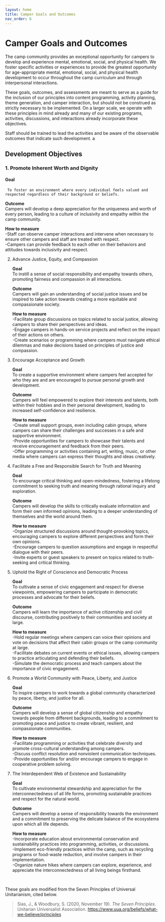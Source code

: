 ```yaml
---
layout: home
title: Camper Goals and Outcomes
nav_order: 6
---
```


# Camper Goals and Outcomes

The camp community provides an exceptional opportunity for campers to develop and experience mental, emotional, social, and physical health. We foster specific activities or experiences to provide the greatest opportunity for age-appropriate mental, emotional, social, and physical health development to occur throughout the camp curriculum and through interpersonal interactions. 

These goals, outcomes, and assessments are meant to serve as a guide for the inclusion of our principles into content programming, activity planning, theme generation, and camper interaction, but should not be construed as strictly necessary to be implemented. On a larger scale, we operate with these principles in mind already and many of our existing programs, activities, discussions, and interactions already incorporate these objectives.

Staff should be trained to lead the activities and be aware of the observable outcomes that indicate such development. a

## Development Objectives

### 1. Promote Inherent Worth and Dignity  

   #### Goal  
     To foster an environment where every individual feels valued and respected regardless of their background or beliefs.  

   **Outcome**  
     Campers will develop a deep appreciation for the uniqueness and worth of every person, leading to a culture of inclusivity and empathy within the camp community.  

   **How to measure**   
   -Staff can observe camper interactions and intervene when necessary to ensure other campers and staff are treated with respect.  
   -Campers can provide feedback to each other on their behaviors and attitudes towards inclusivity and respect.  

2. Advance Justice, Equity, and Compassion <br>

   **Goal**  
   To instill a sense of social responsibility and empathy towards others, promoting fairness and compassion in all interactions.  

   **Outcome**  
Campers will gain an understanding of social justice issues and be inspired to take action towards creating a more equitable and compassionate society.  

   **How to measure**   
   -Facilitate group discussions on topics related to social justice, allowing campers to share their perspectives and ideas.  
   -Engage campers in hands-on service projects and reflect on the impact of their actions on others.  
   -Create scenarios or programming where campers must navigate ethical dilemmas and make decisions based on principles of justice and compassion.

3. Encourage Acceptance and Growth  

   **Goal**  
   To create a supportive environment where campers feel accepted for who they are and are encouraged to pursue personal growth and development.<br>

   **Outcome**  
   Campers will feel empowered to explore their interests and talents, both within their hobbies and in their personal development, leading to increased self-confidence and resilience. <br>

   **How to measure**  
   -Create small support groups, even including cabin groups, where campers can share their challenges and successes in a safe and supportive environment.  
   -Provide opportunities for campers to showcase their talents and receive encouragement and feedback from their peers.  
   -Offer programming or activities containing art, writing, music, or other media where campers can express their thoughts and ideas creatively.  

4. Facilitate a Free and Responsible Search for Truth and Meaning  

   **Goal**  
   To encourage critical thinking and open-mindedness, fostering a lifelong commitment to seeking truth and meaning through rational inquiry and exploration.  

   **Outcome**  
   Campers will develop the skills to critically evaluate information and form their own informed opinions, leading to a deeper understanding of themselves and the world around them.  

   **How to measure**  
   -Organize structured discussions around thought-provoking topics, encouraging campers to explore different perspectives and form their own opinions.  
   -Encourage campers to question assumptions and engage in respectful dialogue with their peers.  
   -Invite experts or guest speakers to present on topics related to truth-seeking and critical thinking.  

5. Uphold the Right of Conscience and Democratic Process  

   **Goal**  
   To cultivate a sense of civic engagement and respect for diverse viewpoints, empowering campers to participate in democratic processes and advocate for their beliefs.  

   **Outcome**  
   Campers will learn the importance of active citizenship and civil discourse, contributing positively to their communities and society at large.  

   **How to measure**  
   -Hold regular meetings where campers can voice their opinions and vote on decisions that affect their cabin groups or the camp community at large.  
   -Facilitate debates on current events or ethical issues, allowing campers to practice articulating and defending their beliefs.  
   -Simulate the democratic process and teach campers about the importance of civic engagement.  

6. Promote a World Community with Peace, Liberty, and Justice  

   **Goal**  
   To inspire campers to work towards a global community characterized by peace, liberty, and justice for all.  

   **Outcome**  
   Campers will develop a sense of global citizenship and empathy towards people from different backgrounds, leading to a commitment to promoting peace and justice to create vibrant, resilient, and compassionate communities.  

   **How to measure**  
   -Facilitate programming or activities that celebrate diversity and promote cross-cultural understanding among campers.  
   -Discuss conflict resolution and nonviolent communication techniques.  
   -Provide opportunities for and/or encourage campers to engage in cooperative problem solving.  

7. The Interdependent Web of Existence and Sustainability  

   **Goal**  
   To cultivate environmental stewardship and appreciation for the interconnectedness of all life forms, promoting sustainable practices and respect for the natural world.  

   **Outcome**  
   Campers will develop a sense of responsibility towards the environment and a commitment to preserving the delicate balance of the ecosystems upon which all life depends.  

   **How to measure**  
   -Incorporate education about environmental conservation and sustainability practices into programming, activities, or discussions.  
   -Implement eco-friendly practices within the camp, such as recycling programs or food-waste reduction, and involve campers in their implementation.  
   -Organize nature hikes where campers can explore, experience, and appreciate the interconnectedness of all living beings firsthand.  
<br>


These goals are modified from the Seven Principles of Universal Unitarianism, cited below.  
> Sias, J., & Woodbury, S. (2020, November 19). *The Seven Principles*. Unitarian Universalist Association. https://www.uua.org/beliefs/what-we-believe/principles 
